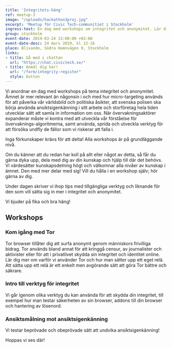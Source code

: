 ```yaml
---
title: 'Integritets-häng'
ref: meetup-3
image: "/uploads/hackathon3proj.jpg"
excerpt: 'Meetup för Civic Tech-communitiet i Stockholm'
ingress-text: En dag med workshops om integritet och anonymitet. Lär dig mer eller sprid det du redan kan!
group: stockholm
event-date: 2019-03-24 13:00:00 +02:00
event-date-desc: 24 mars 2019, kl 13-16
place: Blivande, Södra Hamnvägen 9, Stockholm
links:
- title: Gå med i chatten
  url: "https://chat.civictech.se/"
- title: Anmäl dig här!
  url: "/form/integrity-register"
  style: button
---
```

Vi anordnar en dag med workshops på tema integritet och anonymitet. Ämnet är mer relevant än någonsin i och med hur micro-targeting används för att påverka vår världsbild och politiska åsikter, att svenska polisen ska börja använda ansiktsigenkänning i sitt arbete och storföretag hela tiden utvecklar sätt att samla in information om oss. När övervakningsaktörer expanderar måste vi kontra med att utveckla vår förståelse för övervaknings-algoritmerna, samt använda, sprida och utveckla verktyg för att försöka undfly de fällor som vi riskerar att falla i.   


Inga förkunskaper krävs för att delta! Alla workshops är på grundläggande nivå.

Om du känner att du redan har koll på allt eller något av detta, så får du gärna dyka upp, dela med dig av din kunskap och hjälp till där det behövs. Vi värdesätter kunskapsdelning högt och välkomnar alla nivåer av kunskap i ämnet. Den med mer delar med sig! Vill du hålla i en workshop själv; hör gärna av dig.  

Under dagen skriver vi ihop tips med tillgängliga verktyg och liknande för den som vill sätta sig in mer i integritet och anonymitet.


Vi bjuder på fika och bra häng!

## Workshops
### Kom igång med Tor
Tor browser tillåter dig att surfa anonymt genom människors frivilliga bidrag. Tor används bland annat för att kringgå censur, av journalister och aktivister eller för att i privatlivet skydda sin integritet och identitet online. Lär dig mer om varför vi använder Tor och hur man sätter upp ett eget relä. Att sätta upp ett relä är ett enkelt men avgörande sätt att göra Tor bättre och säkrare.

### Intro till verktyg för integritet
Vi går igenom olika verktyg du kan använda för att skydda din integritet, till exempel hur man testar säkerheten av sin browser, addons till din browser och hantering av lösenord.

### Ansiktsmålning mot ansiktsigenkänning
Vi testar beprövade och obeprövade sätt att undvika ansiktsigenkänning!


Hoppas vi ses där!
